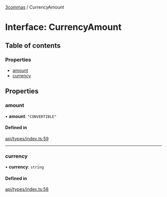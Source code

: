 [3commas](../README.md) / CurrencyAmount

# Interface: CurrencyAmount

## Table of contents

### Properties

- [amount](CurrencyAmount.md#amount)
- [currency](CurrencyAmount.md#currency)

## Properties

### amount

• **amount**: ``"CONVERTIBLE"``

#### Defined in

[api/types/index.ts:59](https://github.com/ozum/3commas/blob/b3896a3/src/api/types/index.ts#L59)

___

### currency

• **currency**: `string`

#### Defined in

[api/types/index.ts:58](https://github.com/ozum/3commas/blob/b3896a3/src/api/types/index.ts#L58)
